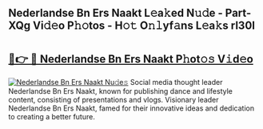 ## Nederlandse Bn Ers Naakt L𝚎a𝚔ed N𝚞𝚍e - Part-XQg Vi𝚍𝚎o P𝚑𝚘tos - H𝚘𝚝 O𝚗𝚕yf𝚊ns L𝚎a𝚔s rl30I

# <h2><a href="http://kf86xvj.oniu.top/?m=Nederlandse+Bn+Ers+Naakt">🔗👉 🔴 Nederlandse Bn Ers Naakt P𝚑ot𝚘𝚜 V𝚒d𝚎o</a></h2>

[![Nederlandse Bn Ers Naakt Nu𝚍e𝚜](https://i.imgur.com/0qMVB7G.gif)](http://kf86xvj.oniu.top/?m=Nederlandse+Bn+Ers+Naakt)
Social media thought leader Nederlandse Bn Ers Naakt, known for publishing dance and lifestyle content, consisting of presentations and vlogs. Visionary leader Nederlandse Bn Ers Naakt, famed for their innovative ideas and dedication to creating a better future.  
